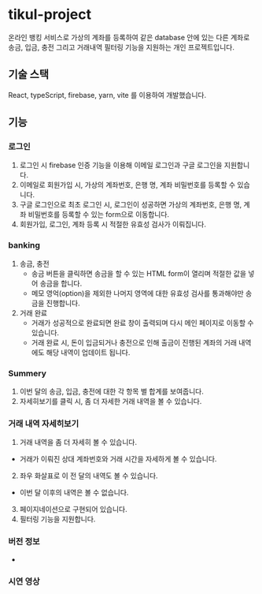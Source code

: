 # tikul-project
온라인 뱅킹 서비스로 가상의 계좌를 등록하여 같은 database 안에 있는 다른  계좌로 송금, 입금, 충전 그리고 거래내역 필터링 기능을 지원하는 개인 프로젝트입니다.

## 기술 스택
React, typeScript, firebase, yarn, vite 를 이용하여 개발했습니다. 

## 기능

### 로그인
1. 로그인 시 firebase 인증 기능을 이용해 이메일 로그인과 구글 로그인을 지원합니다.
2. 이메일로 회원가입 시, 가상의 계좌번호, 은행 명, 계좌 비밀번호를 등록할 수 있습니다.
3. 구글 로그인으로 최초 로그인 시, 로그인이 성공하면 가상의 계좌번호, 은행 명, 계좌 비밀번호를 등록할 수 있는 form으로 이동합니다.
4. 회원가입, 로그인, 계좌 등록 시 적절한 유효성 검사가 이뤄집니다.

### banking
1. 송금, 충전
   - 송금 버튼을 클릭하면 송금을 할 수 있는 HTML form이 열리며 적절한 값을 넣어 송금을 합니다.
   - 메모 영억(option)을 제외한 나머지 영역에 대한 유효성 검사를 통과해야만 송금을 진행합니다.
2. 거래 완료
   - 거래가 성공적으로 완료되면 완료 창이 출력되며 다시 메인 페이지로 이동할 수 있습니다.
   - 거래 완료 시, 돈이 입금되거나 충전으로 인해 출금이 진행된 계좌의 거래 내역에도 해당 내역이 업데이트 됩니다.

### Summery
1. 이번 달의 송금, 입금, 충전에 대한 각 항목 별 합계를 보여줍니다.
2. 자세히보기를 클릭 시, 좀 더 자세한 거래 내역을 볼 수 있습니다.

### 거래 내역 자세히보기
1. 거래 내역을 좀 더 자세히 볼 수 있습니다.
  -  거래가 이뤄진 상대 계좌번호와 거래 시간을 자세하게 볼 수 있습니다.
2. 좌우 화살표로 이 전 달의 내역도 볼 수 있습니다.
  - 이번 달 이후의 내역은 볼 수 없습니다.
3. 페이지네이션으로 구현되어 있습니다.
4. 필터링 기능을 지원합니다.

### 버전 정보
-

### 시연 영상
